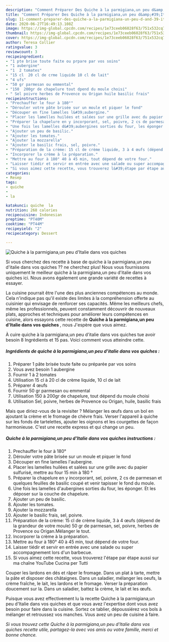 ```yaml
---
description: "Comment Préparer Des Quiche à la parmigiana,un peu d&amp;#39;Italie dans vos quiches"
title: "Comment Préparer Des Quiche à la parmigiana,un peu d&amp;#39;Italie dans vos quiches"
slug: 11-comment-preparer-des-quiche-a-la-parmigiana-un-peu-d-and-39-italie-dans-vos-quiches
date: 2020-06-27T16:49:13.108Z
image: https://img-global.cpcdn.com/recipes/1e73ceeb06028f63/751x532cq70/quiche-a-la-parmigianaun-peu-ditalie-dans-vos-quiches-photo-principale-de-la-recette.jpg
thumbnail: https://img-global.cpcdn.com/recipes/1e73ceeb06028f63/751x532cq70/quiche-a-la-parmigianaun-peu-ditalie-dans-vos-quiches-photo-principale-de-la-recette.jpg
cover: https://img-global.cpcdn.com/recipes/1e73ceeb06028f63/751x532cq70/quiche-a-la-parmigianaun-peu-ditalie-dans-vos-quiches-photo-principale-de-la-recette.jpg
author: Teresa Collier
ratingvalue: 3
reviewcount: 3
recipeingredient:
- "1 pte brise toute faite ou prpare par vos soins"
- "1 aubergine"
- "1  2 tomates"
- "15 cl  20 cl de crme liquide 10 cl de lait"
- "4 ufs"
- "50 gr parmesan ou emmental"
- "150  200gr de chapelure tout dpend du moule choisi"
- " Sel poivre herbes de Provence ou Origan huile basilic frais"
recipeinstructions:
- "Prechauffer le four à 180°"
- "Dérouler votre pâte brisée sur un moule et piquer le fond"
- "Découper en fine lamelles l&#39;aubergine."
- "Placer les lamelles huilées et salées sur une grille avec du papier sulfurisé, mettre au four 15 min à 180 °"
- "Préparer la chapelure en y incorporant, sel, poivre, 2 cs de parmesan et quelques feuilles de basilic coupé et venir tapisser le fond du moule."
- "Une fois les lamelles d&#39;aubergines sorties du four, les éponger. Et les déposer sur la couche de chapelure."
- "Ajouter un peu de basilic."
- "Ajouter les tomates."
- "Ajouter la mozzarella"
- "Ajouter le basilic frais, sel, poivre."
- "Préparation de la crème: 15 cl de crème liquide, 3 à 4 œufs (dépend de la grandeur de votre moule) 50 gr de parmesan, sel, poivre, herbes de Provence ou Origan.Mélanger le tout."
- "Incorporer la crème à la préparation."
- "Mettre au four à 180° 40 à 45 min, tout dépend de votre four."
- "Laisser tiédir et servir en entrée avec une salade ou super accompagnement lors d&#39;un barbecue."
- "Si vous aimez cette recette, vous trouverez l&#39;étape par étape aussi sur ma chaîne YouTube Cucina per Tutti"
categories:
- Resep
tags:
- quiche
- 
- la

katakunci: quiche  la 
nutrition: 268 calories
recipecuisine: Indonesian
preptime: "PT40M"
cooktime: "PT44M"
recipeyield: "2"
recipecategory: Dessert

---
```



![Quiche à la parmigiana,un peu d&#39;Italie dans vos quiches](https://img-global.cpcdn.com/recipes/1e73ceeb06028f63/751x532cq70/quiche-a-la-parmigianaun-peu-ditalie-dans-vos-quiches-photo-principale-de-la-recette.jpg)

Si vous cherchez des recette à base de quiche à la parmigiana,un peu d&#39;italie dans vos quiches ?? ne cherchez plus! Nous vous fournissons uniquement le meilleur quiche à la parmigiana,un peu d&#39;italie dans vos quiches ici. Nous avons également une grande variété de recettes à essayer.

La cuisine pourrait être l'une des plus anciennes compétences au monde. Cela n'indique pas qu'il existe des limites à la compréhension offerte au cuisinier qui envisage de renforcer ses capacités. Même les meilleurs chefs, même les professionnels, peuvent constamment découvrir de nouveaux plats, approches et techniques pour améliorer leurs compétences en cuisine, alors essayons cette recette de <strong> Quiche à la parmigiana,un peu d&#39;Italie dans vos quiches </strong>, nous J'espère que vous aimez.

<!--inarticleads1-->

À cuire quiche à la parmigiana,un peu d&#39;italie dans vos quiches tue avoir besoin 8 Ingrédients et 15 pas. Voici comment vous atteindre cette.

##### Ingrédients de quiche à la parmigiana,un peu d&#39;italie dans vos quiches :

1. Préparer 1 pâte brisée toute faite ou préparée par vos soins
1. Vous avez besoin 1 aubergine
1. Fournir 1 à 2 tomates
1. Utilisation 15 cl à 20 cl de crème liquide, 10 cl de lait
1. Préparer 4 œufs
1. Fournir 50 gr parmesan ou emmental
1. Utilisation 150 à 200gr de chapelure, tout dépend du moule choisi
1. Utilisation  Sel, poivre, herbes de Provence ou Origan, huile, basilic frais


Mais que diriez-vous de la revisiter ? Mélanger les œufs dans un bol en ajoutant la crème et le fromage de chèvre frais. Verser l&#39;appareil à quiche sur les fonds de tartelettes, ajouter les oignons et les courgettes de façon harmonieuse. C&#39;est une recette express et qui change un peu. 

<!--inarticleads2-->

##### Quiche à la parmigiana,un peu d&#39;Italie dans vos quiches instructions :

1. Prechauffer le four à 180°
1. Dérouler votre pâte brisée sur un moule et piquer le fond
1. Découper en fine lamelles l&#39;aubergine.
1. Placer les lamelles huilées et salées sur une grille avec du papier sulfurisé, mettre au four 15 min à 180 °
1. Préparer la chapelure en y incorporant, sel, poivre, 2 cs de parmesan et quelques feuilles de basilic coupé et venir tapisser le fond du moule.
1. Une fois les lamelles d&#39;aubergines sorties du four, les éponger. Et les déposer sur la couche de chapelure.
1. Ajouter un peu de basilic.
1. Ajouter les tomates.
1. Ajouter la mozzarella
1. Ajouter le basilic frais, sel, poivre.
1. Préparation de la crème: 15 cl de crème liquide, 3 à 4 œufs (dépend de la grandeur de votre moule) 50 gr de parmesan, sel, poivre, herbes de Provence ou Origan.Mélanger le tout.
1. Incorporer la crème à la préparation.
1. Mettre au four à 180° 40 à 45 min, tout dépend de votre four.
1. Laisser tiédir et servir en entrée avec une salade ou super accompagnement lors d&#39;un barbecue.
1. Si vous aimez cette recette, vous trouverez l&#39;étape par étape aussi sur ma chaîne YouTube Cucina per Tutti


Couper les lardons en dés et râper le fromage. Dans un plat à tarte, mettre la pâte et disposer des châtaignes. Dans un saladier, mélanger les oeufs, la crème fraîche, le lait, les lardons et le fromage. Verser la préparation doucement sur la. Dans un saladier, battez la crème, le lait et les œufs. 

<!--inarticleads1-->

<p>
Puisque vous avez effectivement lu la recette Quiche à la parmigiana,un peu d&#39;Italie dans vos quiches et que vous avez l'expertise dont vous avez besoin pour faire dans la cuisine. Sortez ce tablier, dépoussiérez vos bols à mélanger et retroussez vos manches. Vous avez un peu de cuisine à faire.
</p>

<p>
<i>Si vous trouvez cette Quiche à la parmigiana,un peu d&#39;Italie dans vos quiches recette utile, partagez-la avec vos amis ou votre famille, merci et bonne chance.</i>
</p>
